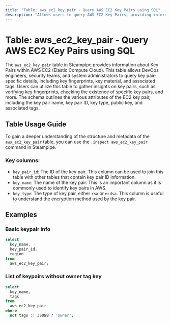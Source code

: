 ```yaml
---
title: "Table: aws_ec2_key_pair - Query AWS EC2 Key Pairs using SQL"
description: "Allows users to query AWS EC2 Key Pairs, providing information about key pairs which are used to securely log into EC2 instances."
---
```


# Table: aws_ec2_key_pair - Query AWS EC2 Key Pairs using SQL

The `aws_ec2_key_pair` table in Steampipe provides information about Key Pairs within AWS EC2 (Elastic Compute Cloud). This table allows DevOps engineers, security teams, and system administrators to query key pair-specific details, including key fingerprints, key material, and associated tags. Users can utilize this table to gather insights on key pairs, such as verifying key fingerprints, checking the existence of specific key pairs, and more. The schema outlines the various attributes of the EC2 key pair, including the key pair name, key pair ID, key type, public key, and associated tags.

## Table Usage Guide

To gain a deeper understanding of the structure and metadata of the `aws_ec2_key_pair` table, you can use the `.inspect aws_ec2_key_pair` command in Steampipe.

### Key columns:

- `key_pair_id`: The ID of the key pair. This column can be used to join this table with other tables that contain key pair ID information.
- `key_name`: The name of the key pair. This is an important column as it is commonly used to identify key pairs in AWS.
- `key_type`: The type of key pair, either `rsa` or `ecdsa`. This column is useful to understand the encryption method used by the key pair.

## Examples

### Basic keypair info

```sql
select
  key_name,
  key_pair_id,
  region
from
  aws_ec2_key_pair;
```


### List of keypairs without owner tag key

```sql
select
  key_name,
  tags
from
  aws_ec2_key_pair
where
  not tags :: JSONB ? 'owner';
```